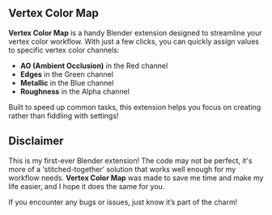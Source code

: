 ## Vertex Color Map

**Vertex Color Map** is a handy Blender extension designed to streamline your vertex color workflow. With just a few clicks, you can quickly assign values to specific vertex color channels:
- **AO (Ambient Occlusion)** in the Red channel
- **Edges** in the Green channel
- **Metallic** in the Blue channel
- **Roughness** in the Alpha channel

Built to speed up common tasks, this extension helps you focus on creating rather than fiddling with settings!

## Disclaimer

This is my first-ever Blender extension! The code may not be perfect, it's more of a ‘stitched-together’ solution that works well enough for my workflow needs. **Vertex Color Map** was made to save me time and make my life easier, and I hope it does the same for you.

If you encounter any bugs or issues, just know it’s part of the charm!
